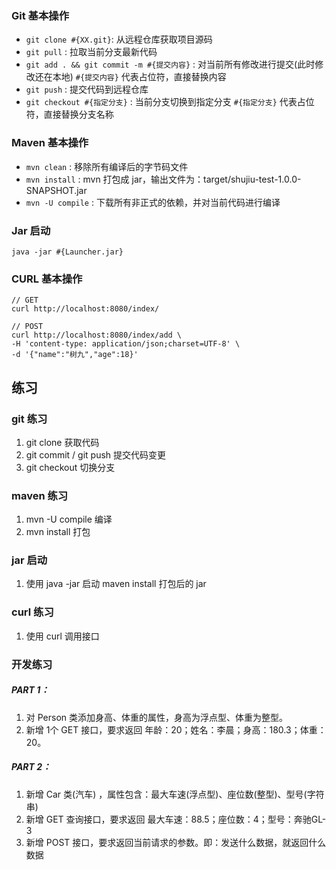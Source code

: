 

### Git 基本操作

- `git clone #{XX.git}`: 从远程仓库获取项目源码
- `git pull` : 拉取当前分支最新代码
- `git add . && git commit -m #{提交内容}` : 对当前所有修改进行提交(此时修改还在本地) `#{提交内容}` 代表占位符，直接替换内容
- `git push` : 提交代码到远程仓库
- `git checkout #{指定分支}` : 当前分支切换到指定分支  `#{指定分支}` 代表占位符，直接替换分支名称


### Maven 基本操作

- `mvn clean` : 移除所有编译后的字节码文件
- `mvn install` : mvn 打包成 jar，输出文件为：target/shujiu-test-1.0.0-SNAPSHOT.jar
- `mvn -U compile` : 下载所有非正式的依赖，并对当前代码进行编译

### Jar 启动
 

```shell
java -jar #{Launcher.jar}
```

### CURL 基本操作

```curl
// GET
curl http://localhost:8080/index/

// POST
curl http://localhost:8080/index/add \
-H 'content-type: application/json;charset=UTF-8' \
-d '{"name":"树九","age":18}' 

```


## 练习

### git 练习

1. git clone 获取代码
2. git commit / git push 提交代码变更
3. git checkout 切换分支


### maven 练习


1. mvn -U compile 编译
2. mvn install 打包


### jar 启动

1. 使用 java -jar 启动 maven install 打包后的 jar


### curl 练习

1. 使用 curl 调用接口

### 开发练习

##### PART 1：

1. 对 Person 类添加身高、体重的属性，身高为浮点型、体重为整型。
2. 新增 1个 GET 接口，要求返回 年龄：20；姓名：李晨；身高：180.3；体重：20。


##### PART 2：

1. 新增 Car 类(汽车) ，属性包含：最大车速(浮点型)、座位数(整型)、型号(字符串)
2. 新增 GET 查询接口，要求返回 最大车速：88.5；座位数：4；型号：奔驰GL-3
3. 新增 POST 接口，要求返回当前请求的参数。即：发送什么数据，就返回什么数据